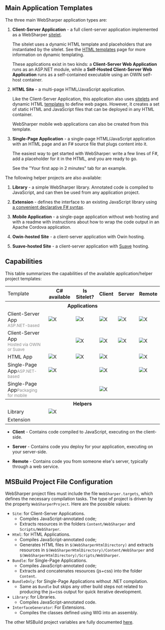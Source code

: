 ## Main Application Templates

The three main WebSharper application types are:

 1. **Client-Server Application** - a full client-server application implemented as a WebSharper [sitelet](Sitelets.md).

    The sitelet uses a dynamic HTML template and placeholders that are instantiated by the sitelet. See the [HTML templates](https://raw.githubusercontent.com/intellifactory/websharper.ui.next/master/docs/UINext-Templates.md) page for more information on dynamic templating.
	
    These applications exist in two kinds: a **Client-Server Web Application** runs as an ASP.NET module, while a **Self-Hosted Client-Server Web Application** runs as a self-contained executable using an OWIN self-host container.

 2. **HTML Site** - a multi-page HTML/JavaScript application.

    Like the Client-Server Application, this application also uses [sitelets](Sitelets.md) and dynamic HTML [templates](https://raw.githubusercontent.com/intellifactory/websharper.ui.next/master/docs/UINext-Templates.md) to define web pages.
    However, it creates a set of static HTML and JavaScript files that can be deployed in any HTML container.

    WebSharper mobile web applications can also be created from this template.

 3. **Single-Page Application** - a single-page HTML/JavaScript application with an HTML page and an F# source file that plugs content into it.

    The easiest way to get started with WebSharper: write a few lines of F#, add a placeholder for it in the HTML, and you are ready to go.

    See the "Your first app in 2 minutes" tab for an example.

The following helper projects are also available:

 1. **Library** - a simple WebSharper library. Annotated code is compiled to JavaScript, and can then be used from any application project.
 
 2. **Extension** - defines the interface to an existing JavaScript library using [a convenient declarative F# syntax](InterfaceGenerator.md).

 3. **Mobile Application** - a single-page application without web hosting and with a readme with instructions about how to wrap the code output in an Apache Cordova application.

 4. **Owin-hosted Site** - a client-server application with Owin hosting.

 5. **Suave-hosted Site** - a client-server application with [Suave](https://github.com/SuaveIO/suave) hosting.

## Capabilities

This table summarizes the capabilities of the available application/helper project templates:

<table class="price-table">
    <tbody>
        <tr class="header">
            <td style="border:none;">Template</td>
            <th class="first">C# available</th>
            <th>Is Sitelet?</th>
            <th>Client</th>
            <th>Server</th>
            <th class="last">Remote</th>
        </tr>
        <tr class="header">
            <th colspan="6">Applications</th>
        </tr>
        <tr>
            <td>Client-Server App<br/><span style="color:#888;font-size:smaller">ASP.NET-based</span></td>
            <td><img src="https://raw.githubusercontent.com/dotnet-websharper/docs/master/images/ok.png" alt="X"/></td>
            <td><img src="https://raw.githubusercontent.com/dotnet-websharper/docs/master/images/ok.png" alt="X"/></td>
            <td><img src="https://raw.githubusercontent.com/dotnet-websharper/docs/master/images/ok.png" alt="X"/></td>
            <td><img src="https://raw.githubusercontent.com/dotnet-websharper/docs/master/images/ok.png" alt="X"/></td>
            <td><img src="https://raw.githubusercontent.com/dotnet-websharper/docs/master/images/ok.png" alt="X"/></td>
        </tr>
        <tr>
            <td>Client-Server App<br/><span style="color:#888;font-size:smaller">Hosted via OWIN or Suave</span></td>
            <td></td>
            <td><img src="https://raw.githubusercontent.com/dotnet-websharper/docs/master/images/ok.png" alt="X"/></td>
            <td><img src="https://raw.githubusercontent.com/dotnet-websharper/docs/master/images/ok.png" alt="X"/></td>
            <td><img src="https://raw.githubusercontent.com/dotnet-websharper/docs/master/images/ok.png" alt="X"/></td>
            <td><img src="https://raw.githubusercontent.com/dotnet-websharper/docs/master/images/ok.png" alt="X"/></td>
        </tr>
        <tr>
            <td>HTML App</td>
            <td><img src="https://raw.githubusercontent.com/dotnet-websharper/docs/master/images/ok.png" alt="X"/></td>
            <td><img src="https://raw.githubusercontent.com/dotnet-websharper/docs/master/images/ok.png" alt="X"/></td>
            <td><img src="https://raw.githubusercontent.com/dotnet-websharper/docs/master/images/ok.png" alt="X"/></td>
            <td></td>
            <td><img src="https://raw.githubusercontent.com/dotnet-websharper/docs/master/images/ok.png" alt="X"/></td>
        </tr>
        <tr>
            <td>Single-Page App<span style="color:#888;font-size:smaller">ASP.NET-based</span></td>
            <td><img src="https://raw.githubusercontent.com/dotnet-websharper/docs/master/images/ok.png" alt="X"/></td>
            <td></td>
            <td><img src="https://raw.githubusercontent.com/dotnet-websharper/docs/master/images/ok.png" alt="X"/></td>
            <td></td>
            <td><img src="https://raw.githubusercontent.com/dotnet-websharper/docs/master/images/ok.png" alt="X"/></td>
        </tr>
        <tr>
            <td>Single-Page App<span style="color:#888;font-size:smaller">Packaging for mobile</span></td>
            <td></td>
            <td></td>
            <td><img src="https://raw.githubusercontent.com/dotnet-websharper/docs/master/images/ok.png" alt="X"/></td>
            <td></td>
            <td></td>
        </tr>
        <tr class="header">
            <th colspan="6">Helpers</th>
        </tr>
        <tr>
            <td>Library</td>
            <td><img src="https://raw.githubusercontent.com/dotnet-websharper/docs/master/images/ok.png" alt="X"/></td>
            <td></td>
            <td></td>
            <td></td>
            <td></td>
        </tr>
        <tr>
            <td>Extension</td>
            <td></td>
            <td></td>
            <td></td>
            <td></td>
            <td></td>
        </tr>
    </tbody>
</table>

  * **Client** - Contains code compiled to JavaScript, executing on the client-side.

  * **Server** - Contains code you deploy for your application, executing on your server-side.

  * **Remote** - Contains code you from someone else's server, typically through a web service.

## MSBuild Project File Configuration

WebSharper project files must include the file `WebSharper.targets`, which defines the necessary compilation tasks. The type of project is driven by the property `WebSharperProject`. Here are the possible values:

* `Site`: for Client-Server Applications.
    * Compiles JavaScript-annotated code;
    * Extracts resources in the folders `Content/WebSharper` and `Scripts/WebSharper`.
* `Html`: for HTML Applications.
    * Compiles JavaScript-annotated code;
    * Generates HTML files in `$(WebSharperHtmlDirectory)` and extracts resources in `$(WebSharperHtmlDirectory)/Content/WebSharper` and `$(WebSharperHtmlDirectory)/Scripts/WebSharper`.
* `Bundle`: for Single-Page Applications.
    * Compiles JavaScript-annotated code;
    * Extracts and concatenates resources (js+css) into the folder `Content`.
* `BundleOnly`: for Single-Page Applications without .NET compilation.
    * Same as `Bundle` but skips any other build steps not related to producing the js+css output for quick iterative development. 
* `Library`: for Libraries.
    * Compiles JavaScript-annotated code.
* `InterfaceGenerator`: For Extensions.
    * Compiles the classes defined using WIG into an assembly.

The other MSBuild project variables are fully documented [here](ProjectVariables.md).
